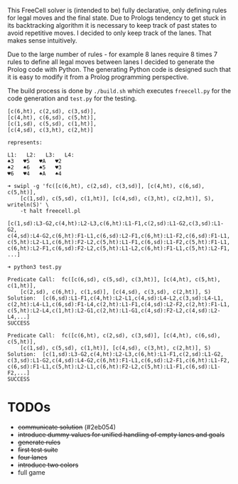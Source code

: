 This FreeCell solver is (intended to be) fully declarative, only defining rules
for legal moves and the final state. Due to Prologs tendency to get stuck in its
backtracking algorithm it is necessary to keep track of past states to avoid
repetitive moves. I decided to only keep track of the lanes. That makes sense
intuitively.

Due to the large number of rules - for example 8 lanes require 8 times 7 rules
to define all legal moves between lanes I decided to generate the Prolog code
with Python. The generating Python code is designed such that it is easy to
modify it from a Prolog programming perspective.

The build process is done by `./build.sh` which executes `freecell.py` for the
code generation and `test.py` for the testing.


```
[c(6,ht), c(2,sd), c(3,sd)],
[c(4,ht), c(6,sd), c(5,ht)],
[c(1,sd), c(5,sd), c(1,ht)],
[c(4,sd), c(3,ht), c(2,ht)]

represents:

L1:   L2:   L3:   L4:
♠️3   ♥️5   ♥️A   ♥️2
♠️2   ♠️6   ♠️5   ♥️3
♥️6   ♥️4   ♠️A   ♠️4
```
```
➜ swipl -g 'fc([c(6,ht), c(2,sd), c(3,sd)], [c(4,ht), c(6,sd), c(5,ht)],
    [c(1,sd), c(5,sd), c(1,ht)], [c(4,sd), c(3,ht), c(2,ht)], S), writeln(S)' \
    -t halt freecell.pl

[c(1,sd):L3-G2,c(4,ht):L2-L3,c(6,ht):L1-F1,c(2,sd):L1-G2,c(3,sd):L1-G2,
c(4,sd):L4-G2,c(6,ht):F1-L1,c(6,sd):L2-F1,c(6,ht):L1-F2,c(6,sd):F1-L1,
c(5,ht):L2-L1,c(6,ht):F2-L2,c(5,ht):L1-F1,c(6,sd):L1-F2,c(5,ht):F1-L1,
c(6,ht):L2-F1,c(6,sd):F2-L2,c(5,ht):L1-L2,c(6,ht):F1-L1,c(5,ht):L2-F1,
...]
```
```
➜ python3 test.py

Predicate Call:  fc([c(6,sd), c(5,sd), c(3,ht)], [c(4,ht), c(5,ht), c(1,ht)],
    [c(2,sd), c(6,ht), c(1,sd)], [c(4,sd), c(3,sd), c(2,ht)], S)
Solution:  [c(6,sd):L1-F1,c(4,ht):L2-L1,c(4,sd):L4-L2,c(3,sd):L4-L1,
c(2,ht):L4-L1,c(6,sd):F1-L4,c(2,ht):L1-F1,c(4,sd):L2-F2,c(2,ht):F1-L1,
c(5,ht):L2-L4,c(1,ht):L2-G1,c(2,ht):L1-G1,c(4,sd):F2-L2,c(4,sd):L2-L4,...]
SUCCESS

Predicate Call:  fc([c(6,ht), c(2,sd), c(3,sd)], [c(4,ht), c(6,sd), c(5,ht)],
    [c(1,sd), c(5,sd), c(1,ht)], [c(4,sd), c(3,ht), c(2,ht)], S)
Solution:  [c(1,sd):L3-G2,c(4,ht):L2-L3,c(6,ht):L1-F1,c(2,sd):L1-G2,
c(3,sd):L1-G2,c(4,sd):L4-G2,c(6,ht):F1-L1,c(6,sd):L2-F1,c(6,ht):L1-F2,
c(6,sd):F1-L1,c(5,ht):L2-L1,c(6,ht):F2-L2,c(5,ht):L1-F1,c(6,sd):L1-F2,...]
SUCCESS
```

# TODOs
- ~~communicate solution~~ (#2eb054)
- ~~introduce dummy values for unified handling of empty lanes and goals~~
- ~~generate rules~~
- ~~first test suite~~
- ~~four lanes~~
- ~~introduce two colors~~
- full game
